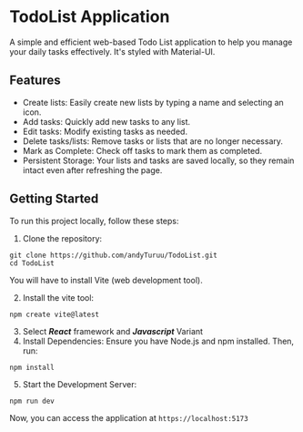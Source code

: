 # TodoList Application
A simple and efficient web-based Todo List application to help you manage your daily tasks effectively. It's styled with Material-UI.

## Features
- Create lists: Easily create new lists by typing a name and selecting an icon. 
- Add tasks: Quickly add new tasks to any list.
- Edit tasks: Modify existing tasks as needed.
- Delete tasks/lists: Remove tasks or lists that are no longer necessary.
- Mark as Complete: Check off tasks to mark them as completed. 
- Persistent Storage: Your lists and tasks are saved locally, so they remain intact even after refreshing the page.

## Getting Started 
To run this project locally, follow these steps:
1. Clone the repository:
```
git clone https://github.com/andyTuruu/TodoList.git
cd TodoList
```
You will have to install Vite (web development tool). 

2. Install the vite tool:
```
npm create vite@latest
```
3. Select **_React_** framework and **_Javascript_** Variant
4. Install Dependencies: Ensure you have Node.js and npm installed. Then, run:
```
npm install
```
5. Start the Development Server:
```
npm run dev
```
Now, you can access the application at `https://localhost:5173`

